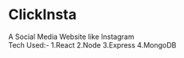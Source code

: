 # ClickInsta
A Social Media Website like Instagram</br>
Tech Used:-
1.React
2.Node
3.Express
4.MongoDB
